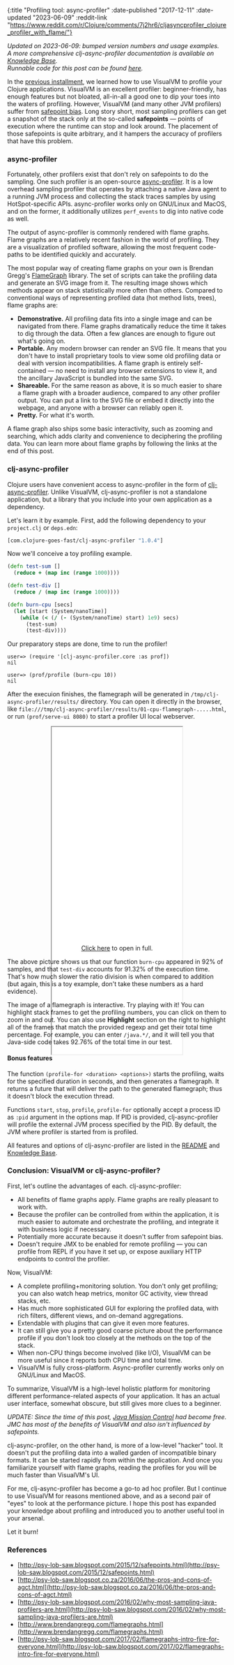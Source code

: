 {:title "Profiling tool: async-profiler"
 :date-published "2017-12-11"
 :date-updated "2023-06-09"
 :reddit-link "https://www.reddit.com/r/Clojure/comments/7j2hr6/cljasyncprofiler_clojure_profiler_with_flame/"}

_Updated on 2023-06-09: bumped version numbers and usage examples._  
_A more comprehensive clj-async-profiler documentation is available on [Knowledge
Base](http://clojure-goes-fast.com/kb/profiling/clj-async-profiler/)._  
_Runnable code for this post can be found
[here](https://github.com/clojure-goes-fast/clojure-goes-fast.com/tree/master/code/async-profiler)._

In the [previous
installment](http://clojure-goes-fast.com/blog/profiling-tool-jvisualvm/), we
learned how to use VisualVM to profile your Clojure applications. VisualVM is an
excellent profiler: beginner-friendly, has enough features but not bloated,
all-in-all a good one to dip your toes into the waters of profiling. However,
VisualVM (and many other JVM profilers) suffer from [safepoint
bias](http://psy-lob-saw.blogspot.com/2015/12/safepoints.html). Long story
short, most sampling profilers can get a snapshot of the stack only at the
so-called **safepoints** — points of execution where the runtime can stop and
look around. The placement of those safepoints is quite arbitrary, and it
hampers the accuracy of profilers that have this problem.

### async-profiler

Fortunately, other profilers exist that don't rely on safepoints to do the
sampling. One such profiler is an open-source
[async-profiler](https://github.com/async-profiler/async-profiler). It is a low
overhead sampling profiler that operates by attaching a native Java agent to a
running JVM process and collecting the stack traces samples by using
HotSpot-specific APIs. async-profiler works only on GNU/Linux and MacOS, and on
the former, it additionally utilizes `perf_events` to dig into native code as
well.

The output of async-profiler is commonly rendered with flame graphs. Flame
graphs are a relatively recent fashion in the world of profiling. They are a
visualization of profiled software, allowing the most frequent code-paths to be
identified quickly and accurately.

The most popular way of creating flame graphs on your own is Brendan
Gregg's [FlameGraph](https://github.com/brendangregg/FlameGraph) library. The
set of scripts can take the profiling data and generate an SVG image from it.
The resulting image shows which methods appear on stack statistically more often
than others. Compared to conventional ways of representing profiled data (hot
method lists, trees), flame graphs are:

- **Demonstrative.** All profiling data fits into a single image and can be
  navigated from there. Flame graphs dramatically reduce the time it takes to
  dig through the data. Often a few glances are enough to figure out what's
  going on.
- **Portable.** Any modern browser can render an SVG file. It means that you
  don't have to install proprietary tools to view some old profiling data or
  deal with version incompatibilities. A flame graph is entirely self-contained
  — no need to install any browser extensions to view it, and the ancillary
  JavaScript is bundled into the same SVG.
- **Shareable.** For the same reason as above, it is so much easier to share a
  flame graph with a broader audience, compared to any other profiler output.
  You can put a link to the SVG file or embed it directly into the webpage, and
  anyone with a browser can reliably open it.
- **Pretty.** For what it's worth.

A flame graph also ships some basic interactivity, such as zooming and
searching, which adds clarity and convenience to deciphering the profiling data.
You can learn more about flame graphs by following the links at the end of this
post.

### clj-async-profiler

Clojure users have convenient access to async-profiler in the form of
[clj-async-profiler](https://github.com/clojure-goes-fast/clj-async-profiler).
Unlike VisualVM, clj-async-profiler is not a standalone application, but a
library that you include into your own application as a dependency.

Let's learn it by example. First, add the following dependency to your
`project.clj` or `deps.edn`:

```clojure
[com.clojure-goes-fast/clj-async-profiler "1.0.4"]
```

Now we'll conceive a toy profiling example.

```clojure
(defn test-sum []
  (reduce + (map inc (range 1000))))

(defn test-div []
  (reduce / (map inc (range 1000))))

(defn burn-cpu [secs]
  (let [start (System/nanoTime)]
    (while (< (/ (- (System/nanoTime) start) 1e9) secs)
      (test-sum)
      (test-div))))
```

Our preparatory steps are done, time to run the profiler!

```clojure-repl
user=> (require '[clj-async-profiler.core :as prof])
nil

user=> (prof/profile (burn-cpu 10))
nil
```

After the execuion finishes, the flamegraph will be generated in
`/tmp/clj-async-profiler/results/` directory. You can open it directly in the
browser, like
`file:///tmp/clj-async-profiler/results/01-cpu-flamegraph-.....html`, or run
`(prof/serve-ui 8080)` to start a profiler UI local webserver.

<center>
<figure class="figure">
<div class="downscale-iframe-66" style="height:500px">
<iframe src="/img/posts/async-profiler-burn-cpu.html" style="height:750px"></iframe>
</div>
<figcaption class="figure-caption text-center">
    <a href="/img/posts/async-profiler-burn-cpu.html" target="_blank">Click here</a> to open in full.
</figcaption>
</figure>
</center>

The above picture shows us that our function `burn-cpu` appeared in 92% of
samples, and that `test-div` accounts for 91.32% of the execution time. That's
how much slower the ratio division is when compared to addition (but again, this
is a toy example, don't take these numbers as a hard evidence).

The image of a flamegraph is interactive. Try playing with it! You can highlight
stack frames to get the profiling numbers, you can click on them to zoom in and
out. You can also use **Highlight** section on the right to highlight all of the
frames that match the provided regexp and get their total time percentage. For
example, you can enter `/java.*/`, and it will tell you that Java-side code
takes 92.76% of the total time in our test.

#### Bonus features

The function `(profile-for <duration> <options>)` starts the profiling, waits
for the specified duration in seconds, and then generates a flamegraph. It
returns a future that will deliver the path to the generated flamegraph; thus it
doesn't block the execution thread.

Functions `start`, `stop`, `profile`, `profile-for` optionally accept a process
ID as `:pid` argument in the options map. If PID is provided, clj-async-profiler
will profile the external JVM process specified by the PID. By default, the JVM
where profiler is started from is profiled.

All features and options of clj-async-profiler are listed in the
[README](https://github.com/clojure-goes-fast/clj-async-profiler) and [Knowledge
Base](http://clojure-goes-fast.com/kb/profiling/clj-async-profiler/).

### Conclusion: VisualVM or clj-async-profiler?

First, let's outline the advantages of each. clj-async-profiler:

- All benefits of flame graphs apply. Flame graphs are really pleasant to work
  with.
- Because the profiler can be controlled from within the application, it is much
  easier to automate and orchestrate the profiling, and integrate it with
  business logic if necessary.
- Potentially more accurate because it doesn't suffer from safepoint bias.
- Doesn't require JMX to be enabled for remote profiling — you can profile from
  REPL if you have it set up, or expose auxiliary HTTP endpoints to control the
  profiler.

Now, VisualVM:

- A complete profiling+monitoring solution. You don't only get profiling; you
  can also watch heap metrics, monitor GC activity, view thread stacks, etc.
- Has much more sophisticated GUI for exploring the profiled data, with rich
  filters, different views, and on-demand aggregations.
- Extendable with plugins that can give it even more features.
- It can still give you a pretty good coarse picture about the performance
  profile if you don't look too closely at the methods on the top of the stack.
- When non-CPU things become involved (like I/O), VisualVM can be more useful
  since it reports both CPU time and total time.
- VisualVM is fully cross-platform. Async-profiler currently works only on
  GNU/Linux and MacOS.

To summarize, VisualVM is a high-level holistic platform for monitoring
different performance-related aspects of your application. It has an actual user
interface, somewhat obscure, but still gives more clues to a beginner.

*UPDATE: Since the time of this post, [Java Mission
Control](http://www.oracle.com/technetwork/java/javaseproducts/mission-control/java-mission-control-1998576.html)
had become free. JMC has most of the benefits of VisualVM and also isn't
influenced by safepoints.*

clj-async-profiler, on the other hand, is more of a low-level "hacker" tool. It
doesn't put the profiling data into a walled garden of incompatible binary
formats. It can be started rapidly from within the application. And once you
familiarize yourself with flame graphs, reading the profiles for you will be
much faster than VisualVM's UI.

For me, clj-async-profiler has become a go-to ad hoc profiler. But I continue to
use VisualVM for reasons mentioned above, and as a second pair of "eyes" to look
at the performance picture. I hope this post has expanded your knowledge about
profiling and introduced you to another useful tool in your arsenal.

Let it burn!

### References

- [http://psy-lob-saw.blogspot.com/2015/12/safepoints.html](http://psy-lob-saw.blogspot.com/2015/12/safepoints.html)
- [http://psy-lob-saw.blogspot.co.za/2016/06/the-pros-and-cons-of-agct.html](http://psy-lob-saw.blogspot.co.za/2016/06/the-pros-and-cons-of-agct.html)
- [http://psy-lob-saw.blogspot.com/2016/02/why-most-sampling-java-profilers-are.html](http://psy-lob-saw.blogspot.com/2016/02/why-most-sampling-java-profilers-are.html)
- [http://www.brendangregg.com/flamegraphs.html](http://www.brendangregg.com/flamegraphs.html)
- [http://psy-lob-saw.blogspot.com/2017/02/flamegraphs-intro-fire-for-everyone.html](http://psy-lob-saw.blogspot.com/2017/02/flamegraphs-intro-fire-for-everyone.html)
